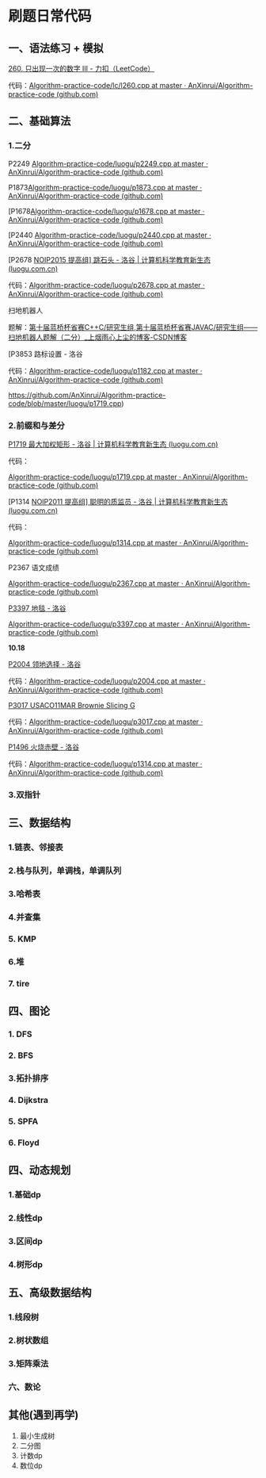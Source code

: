 # 刷题日常代码

## 一、语法练习 + 模拟

[260. 只出现一次的数字 III - 力扣（LeetCode）](https://leetcode.cn/problems/single-number-iii/?envType=daily-question&envId=2023-10-16)

代码：[Algorithm-practice-code/lc/l260.cpp at master · AnXinrui/Algorithm-practice-code (github.com)](https://github.com/AnXinrui/Algorithm-practice-code/blob/master/lc/l260.cpp)

## 二、基础算法

### 1.二分

P2249 [Algorithm-practice-code/luogu/p2249.cpp at master · AnXinrui/Algorithm-practice-code (github.com)](https://github.com/AnXinrui/Algorithm-practice-code/blob/master/luogu/p2249.cpp)

P1873[Algorithm-practice-code/luogu/p1873.cpp at master · AnXinrui/Algorithm-practice-code (github.com)](https://github.com/AnXinrui/Algorithm-practice-code/blob/master/luogu/p1873.cpp)



[P1678[Algorithm-practice-code/luogu/p1678.cpp at master · AnXinrui/Algorithm-practice-code (github.com)](https://github.com/AnXinrui/Algorithm-practice-code/blob/master/luogu/p1678.cpp)





[P2440 [Algorithm-practice-code/luogu/p2440.cpp at master · AnXinrui/Algorithm-practice-code (github.com)](https://github.com/AnXinrui/Algorithm-practice-code/blob/master/luogu/p2440.cpp)



[P2678 [NOIP2015 提高组\] 跳石头 - 洛谷 | 计算机科学教育新生态 (luogu.com.cn)](https://www.luogu.com.cn/problem/P2678)

代码：[Algorithm-practice-code/luogu/p2678.cpp at master · AnXinrui/Algorithm-practice-code (github.com)](https://github.com/AnXinrui/Algorithm-practice-code/blob/master/luogu/p2678.cpp)

扫地机器人

题解：[第十届蓝桥杯省赛C++C/研究生组,第十届蓝桥杯省赛JAVAC/研究生组——扫地机器人题解（二分）_上烟雨心上尘的博客-CSDN博客](https://blog.csdn.net/weixin_64632836/article/details/133777504?spm=1001.2014.3001.5502)

[P3853 路标设置 - 洛谷

代码：[Algorithm-practice-code/luogu/p1182.cpp at master · AnXinrui/Algorithm-practice-code (github.com)](https://github.com/AnXinrui/Algorithm-practice-code/blob/master/luogu/p1182.cpp)

https://github.com/AnXinrui/Algorithm-practice-code/blob/master/luogu/p1719.cpp)

### 2.前缀和与差分

[P1719 最大加权矩形 - 洛谷 | 计算机科学教育新生态 (luogu.com.cn)](https://www.luogu.com.cn/problem/P1719)

代码：

[Algorithm-practice-code/luogu/p1719.cpp at master · AnXinrui/Algorithm-practice-code (github.com)](https://github.com/AnXinrui/Algorithm-practice-code/blob/master/luogu/p1719.cpp)

[P1314 [NOIP2011 提高组\] 聪明的质监员 - 洛谷 | 计算机科学教育新生态 (luogu.com.cn)](https://www.luogu.com.cn/problem/P1314)

代码：

[Algorithm-practice-code/luogu/p1314.cpp at master · AnXinrui/Algorithm-practice-code (github.com)](https://github.com/AnXinrui/Algorithm-practice-code/blob/master/luogu/p1314.cpp)

P2367 语文成绩

[Algorithm-practice-code/luogu/p2367.cpp at master · AnXinrui/Algorithm-practice-code (github.com)](https://github.com/AnXinrui/Algorithm-practice-code/blob/master/luogu/p2367.cpp)

[P3397 地毯 - 洛谷](https://www.luogu.com.cn/problem/P3397)

[Algorithm-practice-code/luogu/p3397.cpp at master · AnXinrui/Algorithm-practice-code (github.com)](https://github.com/AnXinrui/Algorithm-practice-code/blob/master/luogu/p3397.cpp)

**10.18**

[P2004 领地选择 - 洛谷](https://www.luogu.com.cn/problem/P2004)

代码：[Algorithm-practice-code/luogu/p2004.cpp at master · AnXinrui/Algorithm-practice-code (github.com)](https://github.com/AnXinrui/Algorithm-practice-code/blob/master/luogu/p2004.cpp)

[P3017 USACO11MAR Brownie Slicing G](https://www.luogu.com.cn/problem/P3017)

代码：[Algorithm-practice-code/luogu/p3017.cpp at master · AnXinrui/Algorithm-practice-code (github.com)](https://github.com/AnXinrui/Algorithm-practice-code/blob/master/luogu/p3017.cpp)

[P1496 火烧赤壁 - 洛谷](https://www.luogu.com.cn/problem/P1496)

代码：[Algorithm-practice-code/luogu/p1314.cpp at master · AnXinrui/Algorithm-practice-code (github.com)](https://github.com/AnXinrui/Algorithm-practice-code/blob/master/luogu/p1314.cpp)

### 3.双指针

## 三、数据结构

### 1.链表、邻接表

### 2.栈与队列，单调栈，单调队列

### 3.哈希表

### 4.并查集

### 5. KMP

### 6.堆

### 7. tire

## 四、图论

### 1. DFS

### 2. BFS

### 3.拓扑排序

### 4. Dijkstra

### 5. SPFA

### 6. Floyd

## 四、动态规划

### 1.基础dp

### 2.线性dp

### 3.区间dp

### 4.树形dp

## 五、高级数据结构

### 1.线段树

### 2.树状数组

### 3.矩阵乘法

### 六、数论

## 其他(遇到再学)

1. 最小生成树
2. 二分图
3. 计数dp
4. 数位dp